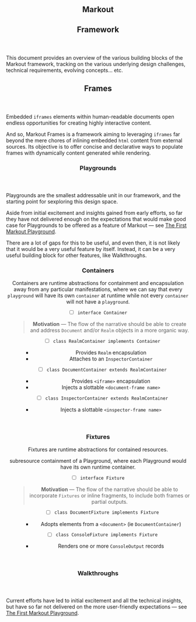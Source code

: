 ﻿<article><header>

# Markout

## Framework

</header><summary>

This document provides an overview of the various building blocks of the Markout framework, tracking on the various underlying design challenges, technical requirements, evolving concepts… etc.

</summary><section><article><header>

## Frames

</header><summary>

Embedded `iframes` elements within human-readable documents open endless opportunities for creating highly interactive content.

And so, Markout Frames is a framework aiming to leveraging `iframes` far beyond the mere chores of inlining embedded `html` content from external sources. Its objective is to offer concise and declarative ways to populate frames with dynamically content generated while rendering.

</summary><section><article><header>

### Playgrounds

</header>

Playgrounds are the smallest addressable unit in our framework, and the starting point for sexploring this design space.

Aside from initial excitement and insights gained from early efforts, so far they have not delivered enough on the expectations that would make good case for Playgrounds to be offered as a feature of Markout — see [The First Markout Playground](../examples/Playground.md).

There are a lot of gaps for this to be useful, and even then, it is not likely that it would be a very useful feature by itself. Instead, it can be a very useful building block for other features, like Walkthroughs.

</article></section><article><header>

### Containers

Containers are runtime abstractions for containment and encapsulation away from any particular manifestations, where we can say that every `playground` will have its own `container` at runtime while not every `container` will not have a `playground`.

- [ ] `interface Container`

  > **Motivation** — The flow of the narrative should be able to create and address `Document` and/or `Realm` objects in a more organic way.

  - [ ] `class RealmContainer implements Container`

    - Provides `Realm` encapsulation
    - Attaches to an `InspectorContainer`

  - [ ] `class DocumentContainer extends RealmContainer`

    - Provides `<iframe>` encapsulation
    - Injects a slottable `<document-frame name>`

  - [ ] `class InspectorContainer extends RealmContainer`

    - Injects a slottable `<inspector-frame name>`

</header>

</article></section><article><header>

### Fixtures

Fixtures are runtime abstractions for contained resources.

subresource containment of a Playground, where each Playground would have its own runtime container.

- [ ] `interface Fixture`

  > **Motivation** — The flow of the narrative should be able to incorporate `Fixtures` or inline fragments, to include both frames or partial outputs.

  - [ ] `class DocumentFixture implements Fixture`

    - Adopts elements from a `<document>` (ie `DocumentContainer`)

  - [ ] `class ConsoleFixture implements Fixture`

    - Renders one or more `ConsoleOutput` records

</header>

</article></section><article><header>

### Walkthroughs

</header>

Current efforts have led to initial excitement and all the technical insights, but have so far not delivered on the more user-friendly expectations — see [The First Markout Playground](../examples/Playground.md).

</article></section>

</article>

<style src="/markout/styles/playground.primer.css"></style>

